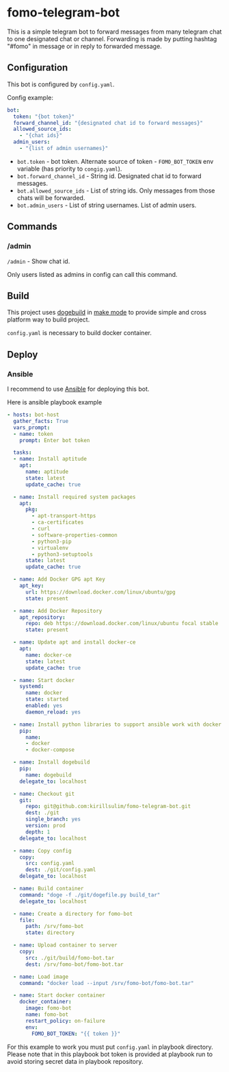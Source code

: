# fomo-telegram-bot

This is a simple telegram bot to forward messages from many telegram chat to one designated chat or channel.
Forwarding is made by putting hashtag "#fomo" in message or in reply to forwarded message.

## Configuration

This bot is configured by `config.yaml`.

Config example:
```yaml
bot:
  token: "{bot token}"
  forward_channel_id: "{designated chat id to forward messages}"
  allowed_source_ids:
    - "{chat ids}"
  admin_users:
    - "{list of admin usernames}"

```

- `bot.token` - bot token. Alternate source of token - `FOMO_BOT_TOKEN` env variable (has priority to `congig.yaml`).
- `bot.forward_channel_id` - String id. Designated chat id to forward messages.
- `bot.allowed_source_ids` - List of string ids. Only messages from those chats will be forwarded.
- `bot.admin_users` - List of string usernames. List of admin users.

## Commands

### /admin

`/admin` - Show chat id.

Only users listed as admins in config can call this command.

## Build

This project uses [dogebuild](https://github.com/dogebuild/dogebuild) in [make mode](https://dogebuild.readthedocs.io/en/latest/make-mode/) to provide simple and cross platform way to build project.

`config.yaml` is necessary to build docker container.

## Deploy

### Ansible

I recommend to use [Ansible](https://www.ansible.com/) for deploying this bot.

Here is ansible playbook example
```yaml
- hosts: bot-host
  gather_facts: True
  vars_prompt:
  - name: token
    prompt: Enter bot token

  tasks:
  - name: Install aptitude
    apt:
      name: aptitude
      state: latest
      update_cache: true

  - name: Install required system packages
    apt:
      pkg:
        - apt-transport-https
        - ca-certificates
        - curl
        - software-properties-common
        - python3-pip
        - virtualenv
        - python3-setuptools
      state: latest
      update_cache: true

  - name: Add Docker GPG apt Key
    apt_key:
      url: https://download.docker.com/linux/ubuntu/gpg
      state: present

  - name: Add Docker Repository
    apt_repository:
      repo: deb https://download.docker.com/linux/ubuntu focal stable
      state: present

  - name: Update apt and install docker-ce
    apt:
      name: docker-ce
      state: latest
      update_cache: true

  - name: Start docker
    systemd:
      name: docker
      state: started
      enabled: yes
      daemon_reload: yes

  - name: Install python libraries to support ansible work with docker
    pip:
      name:
      - docker
      - docker-compose

  - name: Install dogebuild
    pip:
      name: dogebuild
    delegate_to: localhost

  - name: Checkout git
    git:
      repo: git@github.com:kirillsulim/fomo-telegram-bot.git
      dest: ./git
      single_branch: yes
      version: prod
      depth: 1
    delegate_to: localhost

  - name: Copy config
    copy:
      src: config.yaml
      dest: ./git/config.yaml
    delegate_to: localhost

  - name: Build container
    command: "doge -f ./git/dogefile.py build_tar"
    delegate_to: localhost

  - name: Create a directory for fomo-bot
    file:
      path: /srv/fomo-bot
      state: directory

  - name: Upload container to server
    copy:
      src: ./git/build/fomo-bot.tar
      dest: /srv/fomo-bot/fomo-bot.tar

  - name: Load image
    command: "docker load --input /srv/fomo-bot/fomo-bot.tar"

  - name: Start docker container
    docker_container:
      image: fomo-bot
      name: fomo-bot
      restart_policy: on-failure
      env:
        FOMO_BOT_TOKEN: "{{ token }}"
```

For this example to work you must put `config.yaml` in playbook directory.
Please note that in this playbook bot token is provided at playbook run to avoid storing secret data in playbook repository.
